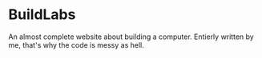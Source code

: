 # BuildLabs
An almost complete website about building a computer. Entierly written by me, that's why the code is messy as hell.
